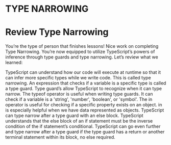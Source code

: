 # TYPE NARROWING
# Review Type Narrowing

You’re the type of person that finishes lessons! Nice work on completing Type Narrowing. You’re now equipped to utilize TypeScript’s powers of inference through type guards and type narrowing. Let’s review what we learned:

TypeScript can understand how our code will execute at runtime so that it can infer more specific types while we write code. This is called type narrowing.
An expression that checks if a variable is a specific type is called a type guard. Type guard’s allow TypeScript to recognize when it can type narrow.
The typeof operator is useful when writing type guards. It can check if a variable is a 'string', 'number', 'boolean', or 'symbol'.
The in operator is useful for checking if a specific property exists on an object. in is especially helpful when we have data represented as objects.
TypeScript can type narrow after a type guard with an else block. TypeScript understands that the else block of an if statement must be the inverse condition of the if statement’s conditional.
TypeScript can go even further and type narrow after a type guard if the type guard has a return or another terminal statement within its block, no else required.

